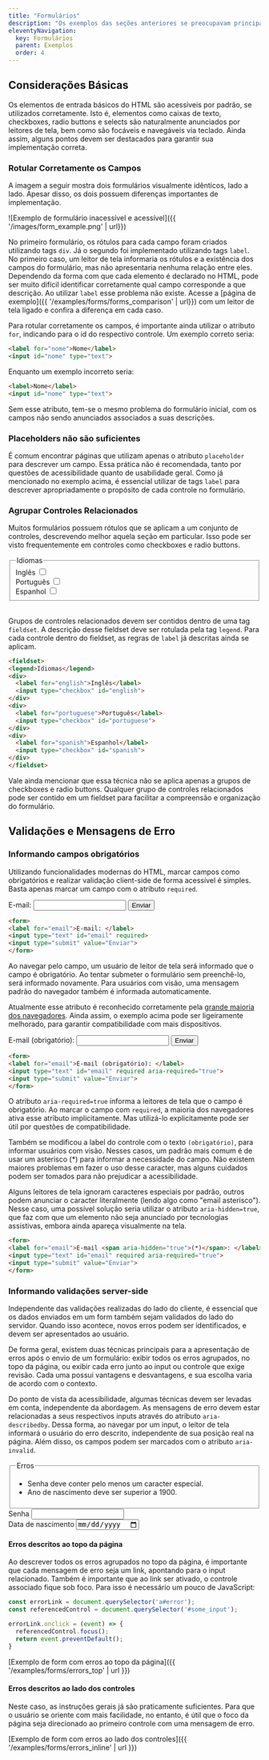 ```yaml
---
title: "Formulários"
description: "Os exemplos das seções anteriores se preocupavam principalmente em garantir a percepção correta do conteúdo de um site, bem como de seus mecanismos de navegação. Essa seção tem por foco principal questões de interação com a interface."
eleventyNavigation:
  key: Formulários
  parent: Exemplos
  order: 4
---
```


## Considerações Básicas

Os elementos de entrada básicos do HTML são acessíveis por padrão, se utilizados corretamente. Isto é, elementos como caixas de texto, checkboxes, radio buttons e selects são naturalmente anunciados por leitores de tela, bem como são focáveis e navegáveis via teclado. Ainda assim, alguns pontos devem ser destacados para garantir sua implementação correta.

### Rotular Corretamente os Campos

A imagem a seguir mostra dois formulários visualmente idênticos, lado a lado. Apesar disso, os dois possuem diferenças importantes de implementação.

![Exemplo de formulário inacessível e acessível]({{ '/images/form_example.png' | url}})

No primeiro formulário, os rótulos para cada campo foram criados utilizando tags `div`. Já o segundo foi implementado utilizando tags `label`. No primeiro caso, um leitor de tela informaria os rótulos e a existência dos campos do formulário, mas não apresentaria nenhuma relação entre eles. Dependendo da forma com que cada elemento é declarado no HTML, pode ser muito difícil identificar corretamente qual campo corresponde a que descrição. Ao utilizar `label` esse problema não existe. Acesse a [página de exemplo]({{ '/examples/forms/forms_comparison' | url}}) com um leitor de tela ligado e confira a diferença em cada caso.

Para rotular corretamente os campos, é importante ainda utilizar o atributo `for`, indicando para o id do respectivo controle. Um exemplo correto seria:

```html
<label for="nome">Nome</label>
<input id="nome" type="text">
```

Enquanto um exemplo incorreto seria:

```html
<label>Nome</label>
<input id="nome" type="text">
```

Sem esse atributo, tem-se o mesmo problema do formulário inicial, com os campos não sendo anunciados associados a suas descrições.

### Placeholders não são suficientes

É comum encontrar páginas que utilizam apenas o atributo `placeholder` para descrever um campo. Essa prática não é recomendada, tanto por questões de acessibilidade quanto de usabilidade geral. Como já mencionado no exemplo acima, é essencial utilizar de tags `label` para descrever apropriadamente o propósito de cada controle no formulário.

### Agrupar Controles Relacionados

Muitos formulários possuem rótulos que se aplicam a um conjunto de controles, descrevendo melhor aquela seção em particular. Isso pode ser visto frequentemente em controles como checkboxes e radio buttons.

<fieldset>
<legend>Idiomas</legend>
<div>
  <label for="english">Inglês</label>
  <input type="checkbox" id="english">
</div>
<div>
  <label for="portuguese">Português</label>
  <input type="checkbox" id="portuguese">
</div>
<div>
  <label for="spanish">Espanhol</label>
  <input type="checkbox" id="spanish">
</div>
</fieldset>
<br>

Grupos de controles relacionados devem ser contidos dentro de uma tag `fieldset`. A descrição desse fieldset deve ser rotulada pela tag `legend`. Para cada controle dentro do fieldset, as regras de `label` já descritas ainda se aplicam.

```html
<fieldset>
<legend>Idiomas</legend>
<div>
  <label for="english">Inglês</label>
  <input type="checkbox" id="english">
</div>
<div>
  <label for="portuguese">Português</label>
  <input type="checkbox" id="portuguese">
</div>
<div>
  <label for="spanish">Espanhol</label>
  <input type="checkbox" id="spanish">
</div>
</fieldset>
```

Vale ainda mencionar que essa técnica não se aplica apenas a grupos de checkboxes e radio buttons. Qualquer grupo de controles relacionados pode ser contido em um fieldset para facilitar a compreensão e organização do formulário.

## Validações e Mensagens de Erro

### Informando campos obrigatórios

Utilizando funcionalidades modernas do HTML, marcar campos como obrigatórios e realizar validação client-side de forma acessível é simples. Basta apenas marcar um campo com o atributo `required`.

<form>
<label for="email">E-mail: </label>
<input type="text" id="email" required>
<input type="submit" value="Enviar">
</form>

```html
<form>
<label for="email">E-mail: </label>
<input type="text" id="email" required>
<input type="submit" value="Enviar">
</form>
```

Ao navegar pelo campo, um usuário de leitor de tela será informado que o campo é obrigatório. Ao tentar submeter o formulário sem preenchê-lo, será informado novamente. Para usuários com visão, uma mensagem padrão do navegador também é informada automaticamente.

Atualmente esse atributo é reconhecido corretamente pela [grande maioria dos navegadores](https://caniuse.com/mdn-api_htmlinputelement_required). Ainda assim, o exemplo acima pode ser ligeiramente melhorado, para garantir compatibilidade com mais dispositivos.

<form>
<label for="email-1">E-mail (obrigatório): </label>
<input type="text" id="email-1" required aria-required="true">
<input type="submit" value="Enviar">
</form>

```html
<form>
<label for="email">E-mail (obrigatório): </label>
<input type="text" id="email" required aria-required="true">
<input type="submit" value="Enviar">
</form>
```

O atributo `aria-required=true` informa a leitores de tela que o campo é obrigatório. Ao marcar o campo com `required`, a maioria dos navegadores ativa esse atributo implicitamente. Mas utilizá-lo explicitamente pode ser útil por questões de compatibilidade.

Também se modificou a label do controle com o texto `(obrigatório)`, para informar usuários com visão. Nesses casos, um padrão mais comum é de usar um asterisco (*) para informar a necessidade do campo. Não existem maiores problemas em fazer o uso desse caracter, mas alguns cuidados podem ser tomados para não prejudicar a acessibilidade.

Alguns leitores de tela ignoram caracteres especiais por padrão, outros podem anunciar o caracter literalmente (lendo algo como "email asterisco"). Nesse caso, uma possível solução seria utilizar o atributo `aria-hidden=true`, que faz com que um elemento não seja anunciado por tecnologias assistivas, embora ainda apareça visualmente na tela.

```html
<form>
<label for="email">E-mail <span aria-hidden="true">(*)</span>: </label>
<input type="text" id="email" required aria-required="true">
<input type="submit" value="Enviar">
</form>
```

### Informando validações server-side

Independente das validações realizadas do lado do cliente, é essencial que os dados enviados em um form também sejam validados do lado do servidor. Quando isso acontece, novos erros podem ser identificados, e devem ser apresentados ao usuário.

De forma geral, existem duas técnicas principais para a apresentação de erros após o envio de um formulário: exibir todos os erros agrupados, no topo da página, ou exibir cada erro junto ao input ou controle que exige revisão. Cada uma possui vantagens e desvantagens, e sua escolha varia de acordo com o contexto.

Do ponto de vista da acessibilidade, algumas técnicas devem ser levadas em conta, independente da abordagem. As mensagens de erro devem estar relacionadas a seus respectivos inputs através do atributo `aria-describedby`. Dessa forma, ao navegar por um input, o leitor de tela informará o usuário do erro descrito, independente de sua posição real na página. Além disso, os campos podem ser marcados com o atributo `aria-invalid`.

<fieldset>
<legend>Erros</legend>
<ul>
  <li id="error-password"> Senha deve conter pelo menos um caracter especial. </li>
  <li id="error-date"> Ano de nascimento deve ser superior a 1900. </li>
</ul>
</fieldset>
<form>
<div>
  <label for="password">Senha</label>
  <input id="password" type="password" aria-describedby="error-password" invalid>
</div>
<div>
  <label for="birthday">Data de nascimento</label>
  <input id="birthday" type="date" aria-describedby="error-date" invalid>
</div>
</form>

#### Erros descritos ao topo da página

Ao descrever todos os erros agrupados no topo da página, é importante que cada mensagem de erro seja um link, apontando para o input relacionado. Também é importante que ao link ser ativado, o controle associado fique sob foco. Para isso é necessário um pouco de JavaScript:

```js
const errorLink = document.querySelector('a#error');
const referencedControl = document.querySelector('#some_input');

errorLink.onclick = (event) => {
  referencedControl.focus();
  return event.preventDefault();
}
```

[Exemplo de form com erros ao topo da página]({{ '/examples/forms/errors_top' | url }})

#### Erros descritos ao lado dos controles

Neste caso, as instruções gerais já são praticamente suficientes. Para que o usuário se oriente com mais facilidade, no entanto, é útil que o foco da página seja direcionado ao primeiro controle com uma mensagem de erro.

[Exemplo de form com erros ao lado dos controles]({{ '/examples/forms/errors_inline' | url }})